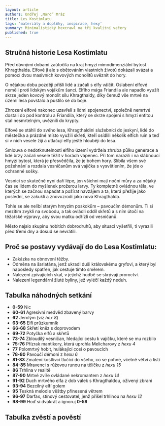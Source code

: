 ```yaml
---
layout: article
authors: Ondřej „Nord“ Mráz
title: Les Kostimlatu
tags: 'materiály a doplňky, inspirace, hexy'
summary: Minimalistický hexcrawl na tři kvalitní večery
published: true
---
```

## Stručná historie Lesa Kostimlatu

Před dávnými dobami zaútočila na kraj hmyzí mimodimenziální bytost Khragthalda. Elfové jí ale s obětováním vlastních životů dokázali svázat a pomocí dvou masivních kovových monolitů uvěznit do hory.

O nějakou dobu později přišli lidé a začali s elfy válčit. Oslabení elfové neměli proti lidským vojákům šanci. Elfího mága Friandila ale napadlo využít skrze jeden kovový monolit sílu Khragthaldy, díky čemuž vše mrtvé na území lesa povstalo a pustilo se do boje.

Zhrození elfové nakonec uzavřeli s lidmi spojenectví, společně nemrtvé dostali do pod kontrolu a Friandila, který se skrze spojení s hmyzí entitou stal nesmrtelným, uvěznili do krypty.

Elfové se stáhli do svého lesa, Khragthaldini služebníci do jeskyní, lidé do městečka a prázdné místo využili skřeti, kteří osídlili několik elfích ruin a teď si v nich vesele žijí a utlačují elfy ještě hlouběji do lesa.

Smlouva o nedotknutelnosti elfího území vydržela zhruba půlku generace a lidé brzy začali vesele těžit v horách vápenec. Při tom narazili i na slábnoucí hmyzí bytost, která je přesvědčila, že je bohem hory. Slíbila všem své požehnání a rozdala vesničanům svá vajíčka s vysvětlením, že jde o ochranné sošky.

Vesnici se skutečně nyní daří lépe, jen všichni mají noční můry a za nějaký čas se lidem do myšlenek prožerou larvy. Ty kompletně ovládnou těla, ve kterých se začnou napadat a požírat navzájem a ta, která přežije jako poslední, se zakuklí a znovuzrodí jako nová Khragthalda.

Tohle se ale nelíbí starým hmyzím poskokům – pavoučím démonům. Ti si mezitím zvykli na svobodu, a tak ovládli oddíl skřetů a s ním útočí na těžařské výpravy, aby svou matku odřízli od vesničanů.

Město najalo skupinu hobitích dobrodruhů, aby situaci vyšetřili, ti vyrazili před třemi dny a dosud se nevrátili.


## Proč se postavy vydávají do do Lesa Kostimlatu:

- Zakázka na obnovení těžby.
- Odměna na šarlatána, jenž ukradl duši královskému gryfovi, a který byl naposledy spatřen, jak cestuje tímto směrem.
- Nalezení zpívajících skal, v jejichž hudbě se skrývají proroctví.
- Nalezení legendární žluté byliny, jež vyléčí každý neduh.

## Tabulka náhodných setkání
- **0-59** Nic
- **60-61** Agresivní medvěd zbavený barvy
- **62** Jerolým (viz _hex 8_)
- **63-65** Elfí průzkumník
- **66-68** Skřetí kněz s doprovodem
- **69-72** Potyčka elfů a skřetů
- **73-74** Zbloudilý vesničan, hledající cestu k vajíčku, které se mu rozbilo
- **75-76** Přízrak mantikory, která uprchla Melicharovy z _hexu 4_
- **77** Polomrtvý hobit, hulákající cosi o pavoucích
- **78-80** Pavoučí démoni z _hexu 6_
- **81-83** Zmatení kostlivci tlučící do všeho, co se pohne, včetně větví a listí
- **84-85** Mravenci s růžovou runou na tělíčku z _hexu 15_
- **86** Trhlina v realitě
- **87-90** Mrtvé zvíře ovládané nekromantem z _hexu 14_
- **91-92** Duch mrtvého elfa z dob válek s Khragthaldou, oživený zbraní
- **93-94** Bezcílný elfí golem
- **95** Teskná melodie věštby přinesená větrem
- **96-97** Darfax, stínový cestovatel, jenž přišel trhlinou na _hexu 12_
- **98-99** Hoď si dvakrát a ignoruj **0-59**

## Tabulka zvěstí a pověstí
